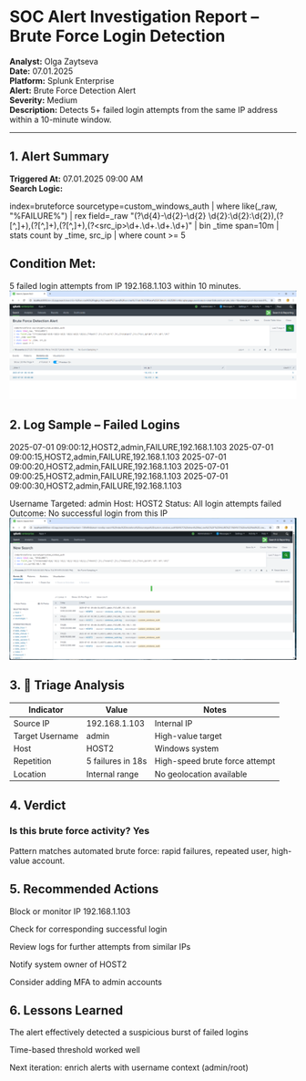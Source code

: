 # SOC Alert Investigation Report – Brute Force Login Detection

**Analyst:** Olga Zaytseva  
**Date:** 07.01.2025  
**Platform:** Splunk Enterprise  
**Alert:** Brute Force Detection Alert  
**Severity:** Medium  
**Description:** Detects 5+ failed login attempts from the same IP address within a 10-minute window.

---

## 1. Alert Summary

**Triggered At:** 07.01.2025 09:00 AM  
**Search Logic:**

index=bruteforce sourcetype=custom_windows_auth
| where like(_raw, "%FAILURE%")
| rex field=_raw "(?<timestamp>\d{4}-\d{2}-\d{2} \d{2}:\d{2}:\d{2}),(?<host>[^,]+),(?<user>[^,]+),(?<status>[^,]+),(?<src_ip>\d+\.\d+\.\d+\.\d+)"
| bin _time span=10m
| stats count by _time, src_ip
| where count >= 5

## Condition Met:

5 failed login attempts from IP 192.168.1.103 within 10 minutes.
![Triggered alert showing source IP and event count.](https://github.com/LogLogic/SIEMDashboardsDetectionEngineering/blob/main/BruteForceDetectionSplunk/screenshots/alert_triggered.png)

## 2. Log Sample – Failed Logins

2025-07-01 09:00:12,HOST2,admin,FAILURE,192.168.1.103
2025-07-01 09:00:15,HOST2,admin,FAILURE,192.168.1.103
2025-07-01 09:00:20,HOST2,admin,FAILURE,192.168.1.103
2025-07-01 09:00:25,HOST2,admin,FAILURE,192.168.1.103
2025-07-01 09:00:30,HOST2,admin,FAILURE,192.168.1.103

Username Targeted: admin
Host: HOST2
Status: All login attempts failed
Outcome: No successful login from this IP
![Log sample from Search view.](https://github.com/LogLogic/SIEMDashboardsDetectionEngineering/blob/main/BruteForceDetectionSplunk/screenshots/failed_logins_raw.png)

## 3. 🔎 Triage Analysis

| Indicator        | Value           | Notes                          |
|------------------|------------------|--------------------------------|
| Source IP        | 192.168.1.103    | Internal IP                    |
| Target Username  | admin            | High-value target              |
| Host             | HOST2            | Windows system                 |
| Repetition       | 5 failures in 18s | High-speed brute force attempt |
| Location         | Internal range    | No geolocation available       |


## 4. Verdict

### Is this brute force activity? Yes
Pattern matches automated brute force: rapid failures, repeated user, high-value account.

## 5. Recommended Actions
Block or monitor IP 192.168.1.103

Check for corresponding successful login

Review logs for further attempts from similar IPs

Notify system owner of HOST2

Consider adding MFA to admin accounts

## 6. Lessons Learned

The alert effectively detected a suspicious burst of failed logins

Time-based threshold worked well

Next iteration: enrich alerts with username context (admin/root)
